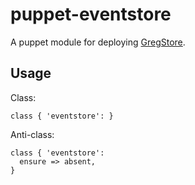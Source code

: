 # puppet-eventstore

A puppet module for deploying [GregStore](http://geteventstore.com).

## Usage

Class:

``` puppet
class { 'eventstore': }
```

Anti-class:
``` puppet
class { 'eventstore':
  ensure => absent,
}
```
